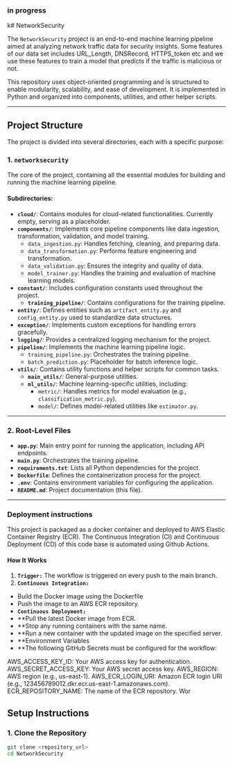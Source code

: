 ### in progress
k# NetworkSecurity

The `NetworkSecurity` project is an end-to-end machine learning pipeline aimed at analyzing network traffic data for security insights. Some features of our data set includes URL_Length, DNSRecord, HTTPS_token etc and we use these features to train a model that predicts if the traffic is malicious or not.

This repository uses object-oriented programming and is structured to enable modularity, scalability, and ease of development. It is implemented in Python and organized into components, utilities, and other helper scripts.

---

## **Project Structure**

The project is divided into several directories, each with a specific purpose:

### **1. `networksecurity`**
The core of the project, containing all the essential modules for building and running the machine learning pipeline.

#### Subdirectories:
- **`cloud/`**: Contains modules for cloud-related functionalities. Currently empty, serving as a placeholder.
- **`components/`**: Implements core pipeline components like data ingestion, transformation, validation, and model training.
  - `data_ingestion.py`: Handles fetching, cleaning, and preparing data.
  - `data_transformation.py`: Performs feature engineering and transformation.
  - `data_validation.py`: Ensures the integrity and quality of data.
  - `model_trainer.py`: Handles the training and evaluation of machine learning models.
- **`constant/`**: Includes configuration constants used throughout the project.
  - **`training_pipeline/`**: Contains configurations for the training pipeline.
- **`entity/`**: Defines entities such as `artifact_entity.py` and `config_entity.py` used to standardize data structures.
- **`exception/`**: Implements custom exceptions for handling errors gracefully.
- **`logging/`**: Provides a centralized logging mechanism for the project.
- **`pipeline/`**: Implements the machine learning pipeline logic.
  - `training_pipeline.py`: Orchestrates the training pipeline.
  - `batch_prediction.py`: Placeholder for batch inference logic.
- **`utils/`**: Contains utility functions and helper scripts for common tasks.
  - **`main_utils/`**: General-purpose utilities.
  - **`ml_utils/`**: Machine learning-specific utilities, including:
    - `metric/`: Handles metrics for model evaluation (e.g., `classification_metric.py`).
    - `model/`: Defines model-related utilities like `estimator.py`.

---

### **2. Root-Level Files**
- **`app.py`**: Main entry point for running the application, including API endpoints.
- **`main.py`**: Orchestrates the training pipeline.
- **`requirements.txt`**: Lists all Python dependencies for the project.
- **`Dockerfile`**: Defines the containerization process for the project.
- **`.env`**: Contains environment variables for configuring the application.
- **`README.md`**: Project documentation (this file).

---
### **Deployment instructions**
This project is packaged as a docker container and deployed to AWS Elastic Container Registry (ECR). The Continuous Integration (CI) and Continuous Deployment (CD) of this code base is automated using Github Actions.

#### How It Works
1. **`Trigger:`** The workflow is triggered on every push to the main branch.
2. **`Continuous Integration:`**
- Build the Docker image using the Dockerfile
- Push the image to an AWS ECR repository.
- **`Continuous Deployment:`**
- **Pull the latest Docker image from ECR.
- **Stop any running containers with the same name.
- **Run a new container with the updated image on the specified server.
- **Environment Variables
- **The following GitHub Secrets must be configured for the workflow:

AWS_ACCESS_KEY_ID: Your AWS access key for authentication.
AWS_SECRET_ACCESS_KEY: Your AWS secret access key.
AWS_REGION: AWS region (e.g., us-east-1).
AWS_ECR_LOGIN_URI: Amazon ECR login URI (e.g., 123456789012.dkr.ecr.us-east-1.amazonaws.com).
ECR_REPOSITORY_NAME: The name of the ECR repository.
Wor

## **Setup Instructions**

### **1. Clone the Repository**
```bash
git clone <repository_url>
cd NetworkSecurity





